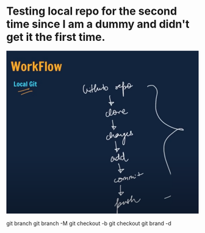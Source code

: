 # Testing local repo for the second time since I am a dummy and didn't get it the first time.

![alt text](image.png)

git branch <to check which branch you are in>
git branch -M <new branch name> <to rename the branch>
git checkout -b <new branch name>
git checkout <brand name you want to switch to>
git brand -d <branch name you want to delete>